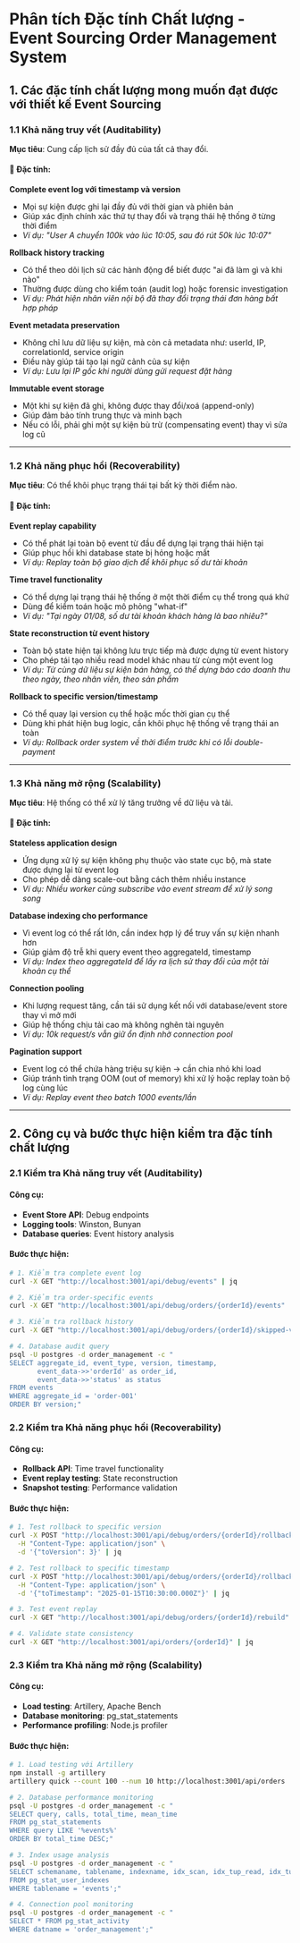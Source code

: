 # Phân tích Đặc tính Chất lượng - Event Sourcing Order Management System

## 1. Các đặc tính chất lượng mong muốn đạt được với thiết kế Event Sourcing

### 1.1 Khả năng truy vết (Auditability)

**Mục tiêu**: Cung cấp lịch sử đầy đủ của tất cả thay đổi.

#### 🔹 Đặc tính:

**Complete event log với timestamp và version**
- Mọi sự kiện được ghi lại đầy đủ với thời gian và phiên bản
- Giúp xác định chính xác thứ tự thay đổi và trạng thái hệ thống ở từng thời điểm
- *Ví dụ: "User A chuyển 100k vào lúc 10:05, sau đó rút 50k lúc 10:07"*

**Rollback history tracking**
- Có thể theo dõi lịch sử các hành động để biết được "ai đã làm gì và khi nào"
- Thường được dùng cho kiểm toán (audit log) hoặc forensic investigation
- *Ví dụ: Phát hiện nhân viên nội bộ đã thay đổi trạng thái đơn hàng bất hợp pháp*

**Event metadata preservation**
- Không chỉ lưu dữ liệu sự kiện, mà còn cả metadata như: userId, IP, correlationId, service origin
- Điều này giúp tái tạo lại ngữ cảnh của sự kiện
- *Ví dụ: Lưu lại IP gốc khi người dùng gửi request đặt hàng*

**Immutable event storage**
- Một khi sự kiện đã ghi, không được thay đổi/xoá (append-only)
- Giúp đảm bảo tính trung thực và minh bạch
- Nếu có lỗi, phải ghi một sự kiện bù trừ (compensating event) thay vì sửa log cũ

---

### 1.2 Khả năng phục hồi (Recoverability)

**Mục tiêu**: Có thể khôi phục trạng thái tại bất kỳ thời điểm nào.

#### 🔹 Đặc tính:

**Event replay capability**
- Có thể phát lại toàn bộ event từ đầu để dựng lại trạng thái hiện tại
- Giúp phục hồi khi database state bị hỏng hoặc mất
- *Ví dụ: Replay toàn bộ giao dịch để khôi phục số dư tài khoản*

**Time travel functionality**
- Có thể dựng lại trạng thái hệ thống ở một thời điểm cụ thể trong quá khứ
- Dùng để kiểm toán hoặc mô phỏng "what-if"
- *Ví dụ: "Tại ngày 01/08, số dư tài khoản khách hàng là bao nhiêu?"*

**State reconstruction từ event history**
- Toàn bộ state hiện tại không lưu trực tiếp mà được dựng từ event history
- Cho phép tái tạo nhiều read model khác nhau từ cùng một event log
- *Ví dụ: Từ cùng dữ liệu sự kiện bán hàng, có thể dựng báo cáo doanh thu theo ngày, theo nhân viên, theo sản phẩm*

**Rollback to specific version/timestamp**
- Có thể quay lại version cụ thể hoặc mốc thời gian cụ thể
- Dùng khi phát hiện bug logic, cần khôi phục hệ thống về trạng thái an toàn
- *Ví dụ: Rollback order system về thời điểm trước khi có lỗi double-payment*

---

### 1.3 Khả năng mở rộng (Scalability)

**Mục tiêu**: Hệ thống có thể xử lý tăng trưởng về dữ liệu và tải.

#### 🔹 Đặc tính:

**Stateless application design**
- Ứng dụng xử lý sự kiện không phụ thuộc vào state cục bộ, mà state được dựng lại từ event log
- Cho phép dễ dàng scale-out bằng cách thêm nhiều instance
- *Ví dụ: Nhiều worker cùng subscribe vào event stream để xử lý song song*

**Database indexing cho performance**
- Vì event log có thể rất lớn, cần index hợp lý để truy vấn sự kiện nhanh hơn
- Giúp giảm độ trễ khi query event theo aggregateId, timestamp
- *Ví dụ: Index theo aggregateId để lấy ra lịch sử thay đổi của một tài khoản cụ thể*

**Connection pooling**
- Khi lượng request tăng, cần tái sử dụng kết nối với database/event store thay vì mở mới
- Giúp hệ thống chịu tải cao mà không nghẽn tài nguyên
- *Ví dụ: 10k request/s vẫn giữ ổn định nhờ connection pool*

**Pagination support**
- Event log có thể chứa hàng triệu sự kiện → cần chia nhỏ khi load
- Giúp tránh tình trạng OOM (out of memory) khi xử lý hoặc replay toàn bộ log cùng lúc
- *Ví dụ: Replay event theo batch 1000 events/lần*

---

## 2. Công cụ và bước thực hiện kiểm tra đặc tính chất lượng

### 2.1 Kiểm tra Khả năng truy vết (Auditability)

#### Công cụ:
- **Event Store API**: Debug endpoints
- **Logging tools**: Winston, Bunyan
- **Database queries**: Event history analysis

#### Bước thực hiện:
```bash
# 1. Kiểm tra complete event log
curl -X GET "http://localhost:3001/api/debug/events" | jq

# 2. Kiểm tra order-specific events
curl -X GET "http://localhost:3001/api/debug/orders/{orderId}/events" | jq

# 3. Kiểm tra rollback history
curl -X GET "http://localhost:3001/api/debug/orders/{orderId}/skipped-versions" | jq

# 4. Database audit query
psql -U postgres -d order_management -c "
SELECT aggregate_id, event_type, version, timestamp,
       event_data->>'orderId' as order_id,
       event_data->>'status' as status
FROM events 
WHERE aggregate_id = 'order-001'
ORDER BY version;"
```

### 2.2 Kiểm tra Khả năng phục hồi (Recoverability)

#### Công cụ:
- **Rollback API**: Time travel functionality
- **Event replay testing**: State reconstruction
- **Snapshot testing**: Performance validation

#### Bước thực hiện:
```bash
# 1. Test rollback to specific version
curl -X POST "http://localhost:3001/api/debug/orders/{orderId}/rollback" \
  -H "Content-Type: application/json" \
  -d '{"toVersion": 3}' | jq

# 2. Test rollback to specific timestamp
curl -X POST "http://localhost:3001/api/debug/orders/{orderId}/rollback" \
  -H "Content-Type: application/json" \
  -d '{"toTimestamp": "2025-01-15T10:30:00.000Z"}' | jq

# 3. Test event replay
curl -X GET "http://localhost:3001/api/debug/orders/{orderId}/rebuild" | jq

# 4. Validate state consistency
curl -X GET "http://localhost:3001/api/orders/{orderId}" | jq
```

### 2.3 Kiểm tra Khả năng mở rộng (Scalability)

#### Công cụ:
- **Load testing**: Artillery, Apache Bench
- **Database monitoring**: pg_stat_statements
- **Performance profiling**: Node.js profiler

#### Bước thực hiện:
```bash
# 1. Load testing với Artillery
npm install -g artillery
artillery quick --count 100 --num 10 http://localhost:3001/api/orders

# 2. Database performance monitoring
psql -U postgres -d order_management -c "
SELECT query, calls, total_time, mean_time
FROM pg_stat_statements 
WHERE query LIKE '%events%'
ORDER BY total_time DESC;"

# 3. Index usage analysis
psql -U postgres -d order_management -c "
SELECT schemaname, tablename, indexname, idx_scan, idx_tup_read, idx_tup_fetch
FROM pg_stat_user_indexes 
WHERE tablename = 'events';"

# 4. Connection pool monitoring
psql -U postgres -d order_management -c "
SELECT * FROM pg_stat_activity 
WHERE datname = 'order_management';"
```

